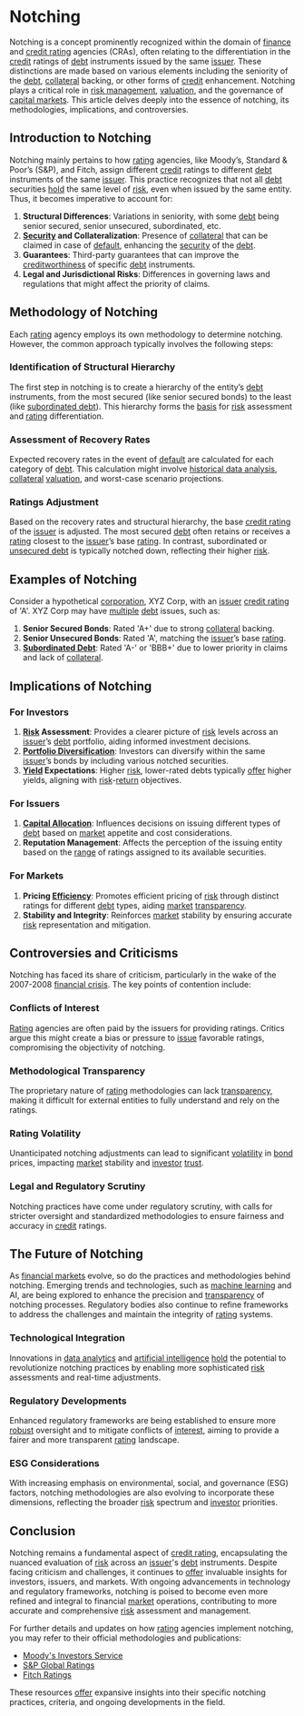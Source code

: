 # Notching

Notching is a concept prominently recognized within the domain of [finance](../f/finance.md) and [credit rating](../c/credit_rating.md) agencies (CRAs), often relating to the differentiation in the [credit](../c/credit.md) ratings of [debt](../d/debt.md) instruments issued by the same [issuer](../i/issuer.md). These distinctions are made based on various elements including the seniority of the [debt](../d/debt.md), [collateral](../c/collateral.md) backing, or other forms of [credit](../c/credit.md) enhancement. Notching plays a critical role in [risk management](../r/risk_management.md), [valuation](../v/valuation.md), and the governance of [capital markets](../c/capital_markets.md). This article delves deeply into the essence of notching, its methodologies, implications, and controversies.

## Introduction to Notching

Notching mainly pertains to how [rating](../r/rating.md) agencies, like Moody’s, Standard & Poor’s (S&P), and Fitch, assign different [credit](../c/credit.md) ratings to different [debt](../d/debt.md) instruments of the same [issuer](../i/issuer.md). This practice recognizes that not all [debt](../d/debt.md) securities [hold](../h/hold.md) the same level of [risk](../r/risk.md), even when issued by the same entity. Thus, it becomes imperative to account for:

1. **Structural Differences**: Variations in seniority, with some [debt](../d/debt.md) being senior secured, senior unsecured, subordinated, etc.
2. **[Security](../s/security.md) and Collateralization**: Presence of [collateral](../c/collateral.md) that can be claimed in case of [default](../d/default.md), enhancing the [security](../s/security.md) of the [debt](../d/debt.md).
3. **Guarantees**: Third-party guarantees that can improve the [creditworthiness](../c/creditworthiness.md) of specific [debt](../d/debt.md) instruments.
4. **Legal and Jurisdictional Risks**: Differences in governing laws and regulations that might affect the priority of claims.

## Methodology of Notching

Each [rating](../r/rating.md) agency employs its own methodology to determine notching. However, the common approach typically involves the following steps:

### Identification of Structural Hierarchy

The first step in notching is to create a hierarchy of the entity’s [debt](../d/debt.md) instruments, from the most secured (like senior secured bonds) to the least (like [subordinated debt](../s/subordinated_debt.md)). This hierarchy forms the [basis](../b/basis.md) for [risk](../r/risk.md) assessment and [rating](../r/rating.md) differentiation.

### Assessment of Recovery Rates

Expected recovery rates in the event of [default](../d/default.md) are calculated for each category of [debt](../d/debt.md). This calculation might involve [historical data analysis](../h/historical_data_analysis.md), [collateral](../c/collateral.md) [valuation](../v/valuation.md), and worst-case scenario projections.

### Ratings Adjustment

Based on the recovery rates and structural hierarchy, the base [credit rating](../c/credit_rating.md) of the [issuer](../i/issuer.md) is adjusted. The most secured [debt](../d/debt.md) often retains or receives a [rating](../r/rating.md) closest to the [issuer](../i/issuer.md)’s base [rating](../r/rating.md). In contrast, subordinated or [unsecured debt](../u/unsecured_debt.md) is typically notched down, reflecting their higher [risk](../r/risk.md).

## Examples of Notching 

Consider a hypothetical [corporation](../c/corporation.md), XYZ Corp, with an [issuer](../i/issuer.md) [credit rating](../c/credit_rating.md) of 'A'. XYZ Corp may have [multiple](../m/multiple.md) [debt](../d/debt.md) issues, such as:

1. **Senior Secured Bonds**: Rated 'A+' due to strong [collateral](../c/collateral.md) backing.
2. **Senior Unsecured Bonds**: Rated 'A', matching the [issuer](../i/issuer.md)’s base [rating](../r/rating.md).
3. **[Subordinated Debt](../s/subordinated_debt.md)**: Rated 'A-' or 'BBB+' due to lower priority in claims and lack of [collateral](../c/collateral.md).

## Implications of Notching

### For Investors

1. **[Risk](../r/risk.md) Assessment**: Provides a clearer picture of [risk](../r/risk.md) levels across an [issuer](../i/issuer.md)’s [debt](../d/debt.md) portfolio, aiding informed investment decisions.
2. **[Portfolio Diversification](../p/portfolio_diversification.md)**: Investors can diversify within the same [issuer](../i/issuer.md)’s bonds by including various notched securities.
3. **[Yield](../y/yield.md) Expectations**: Higher [risk](../r/risk.md), lower-rated debts typically [offer](../o/offer.md) higher yields, aligning with [risk](../r/risk.md)-[return](../r/return.md) objectives.

### For Issuers

1. **[Capital Allocation](../c/capital_allocation.md)**: Influences decisions on issuing different types of [debt](../d/debt.md) based on [market](../m/market.md) appetite and cost considerations.
2. **Reputation Management**: Affects the perception of the issuing entity based on the [range](../r/range.md) of ratings assigned to its available securities.

### For Markets

1. **Pricing [Efficiency](../e/efficiency.md)**: Promotes efficient pricing of [risk](../r/risk.md) through distinct ratings for different [debt](../d/debt.md) types, aiding [market](../m/market.md) [transparency](../t/transparency.md).
2. **Stability and Integrity**: Reinforces [market](../m/market.md) stability by ensuring accurate [risk](../r/risk.md) representation and mitigation.

## Controversies and Criticisms

Notching has faced its share of criticism, particularly in the wake of the 2007-2008 [financial crisis](../f/financial_crisis.md). The key points of contention include:

### Conflicts of Interest

[Rating](../r/rating.md) agencies are often paid by the issuers for providing ratings. Critics argue this might create a bias or pressure to [issue](../i/issue.md) favorable ratings, compromising the objectivity of notching.

### Methodological Transparency

The proprietary nature of [rating](../r/rating.md) methodologies can lack [transparency](../t/transparency.md), making it difficult for external entities to fully understand and rely on the ratings.

### Rating Volatility

Unanticipated notching adjustments can lead to significant [volatility](../v/volatility.md) in [bond](../b/bond.md) prices, impacting [market](../m/market.md) stability and [investor](../i/investor.md) [trust](../t/trust.md).

### Legal and Regulatory Scrutiny

Notching practices have come under regulatory scrutiny, with calls for stricter oversight and standardized methodologies to ensure fairness and accuracy in [credit](../c/credit.md) ratings.

## The Future of Notching

As [financial markets](../f/financial_market.md) evolve, so do the practices and methodologies behind notching. Emerging trends and technologies, such as [machine learning](../m/machine_learning.md) and AI, are being explored to enhance the precision and [transparency](../t/transparency.md) of notching processes. Regulatory bodies also continue to refine frameworks to address the challenges and maintain the integrity of [rating](../r/rating.md) systems.

### Technological Integration

Innovations in [data analytics](../d/data_analytics.md) and [artificial intelligence](../a/artificial_intelligence_in_trading.md) [hold](../h/hold.md) the potential to revolutionize notching practices by enabling more sophisticated [risk](../r/risk.md) assessments and real-time adjustments.

### Regulatory Developments

Enhanced regulatory frameworks are being established to ensure more [robust](../r/robust.md) oversight and to mitigate conflicts of [interest](../i/interest.md), aiming to provide a fairer and more transparent [rating](../r/rating.md) landscape.

### ESG Considerations

With increasing emphasis on environmental, social, and governance (ESG) factors, notching methodologies are also evolving to incorporate these dimensions, reflecting the broader [risk](../r/risk.md) spectrum and [investor](../i/investor.md) priorities.

## Conclusion

Notching remains a fundamental aspect of [credit rating](../c/credit_rating.md), encapsulating the nuanced evaluation of [risk](../r/risk.md) across an [issuer](../i/issuer.md)'s [debt](../d/debt.md) instruments. Despite facing criticism and challenges, it continues to [offer](../o/offer.md) invaluable insights for investors, issuers, and markets. With ongoing advancements in technology and regulatory frameworks, notching is poised to become even more refined and integral to financial [market](../m/market.md) operations, contributing to more accurate and comprehensive [risk](../r/risk.md) assessment and management.

For further details and updates on how [rating](../r/rating.md) agencies implement notching, you may refer to their official methodologies and publications:

- [Moody's Investors Service](https://www.moodys.com)
- [S&P Global Ratings](https://www.spglobal.com)
- [Fitch Ratings](https://www.fitchratings.com)

These resources [offer](../o/offer.md) expansive insights into their specific notching practices, criteria, and ongoing developments in the field.